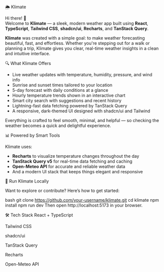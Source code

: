 🌦️ Klimate

Hi there! 👋  
Welcome to **Klimate** — a sleek, modern weather app built using **React**, **TypeScript**, **Tailwind CSS**, **shadcn/ui**, **Recharts**, and **TanStack Query**.

**Klimate** was created with a simple goal: to make weather forecasting beautiful, fast, and effortless. Whether you're stepping out for a walk or planning a trip, Klimate gives you clear, real-time weather insights in a clean and intuitive interface.


🔍 What Klimate Offers

- Live weather updates with temperature, humidity, pressure, and wind info  
- Sunrise and sunset times tailored to your location  
- 5-day forecast with daily conditions at a glance  
- Hourly temperature trends shown in an interactive chart  
- Smart city search with suggestions and recent history  
- Lightning-fast data fetching powered by TanStack Query  
- A responsive, dark-themed UI designed with shadcn/ui and Tailwind

Everything is crafted to feel smooth, minimal, and helpful — so checking the weather becomes a quick and delightful experience.



 📊 Powered by Smart Tools

Klimate uses:
- **Recharts** to visualize temperature changes throughout the day  
- **TanStack Query v5** for real-time data fetching and caching  
- **Open-Meteo API** for accurate and reliable weather data  
- And a modern UI stack that keeps things elegant and responsive



 🚀 Run Klimate Locally

Want to explore or contribute? Here’s how to get started:

bash
git clone https://github.com/your-username/klimate.git
cd klimate
npm install
npm run dev
Then open http://localhost:5173 in your browser.



🛠 Tech Stack
React + TypeScript

Tailwind CSS

shadcn/ui

TanStack Query

Recharts

Open-Meteo API
